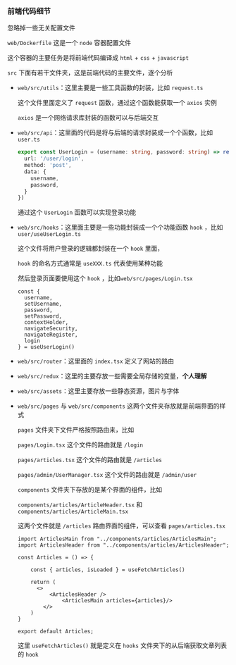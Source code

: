 ### 前端代码细节

忽略掉一些无关配置文件



`web/Dockerfile` 这是一个 `node` 容器配置文件

这个容器的主要任务是将前端代码编译成 `html` + `css` + `javascript`



`src` 下面有若干文件夹，这是前端代码的主要文件，逐个分析

- `web/src/utils`：这里主要是一些工具函数的封装，比如 `request.ts`

  这个文件里面定义了 `request` 函数，通过这个函数能获取一个 `axios` 实例

  `axios` 是一个网络请求库封装的函数可以与后端交互

- `web/src/api`：这里面的代码是将与后端的请求封装成一个个函数，比如 `user.ts`

  ```ts
  export const UserLogin = (username: string, password: string) => request({
    url: '/user/login',
    method: 'post',
    data: {
      username,
      password,
    }
  })
  ```

  通过这个 `UserLogin` 函数可以实现登录功能

- `web/src/hooks`：这里面主要是一些功能封装成一个个功能函数 `hook` ，比如 `user/useUserLogin.ts`

  这个文件将用户登录的逻辑都封装在一个 `hook` 里面，

  `hook` 的命名方式通常是 `useXXX.ts` 代表使用某种功能

  然后登录页面要使用这个 `hook` ，比如`web/src/pages/Login.tsx`

  ```tsx
  const {
    username,
    setUsername,
    password,
    setPassword,
    contextHolder,
    navigateSecurity,
    navigateRegister,
    login
  } = useUserLogin()
  ```

- `web/src/router`：这里面的 `index.tsx` 定义了网站的路由

- `web/src/redux`：这里的主要存放一些需要全局存储的变量，**个人理解**

- `web/src/assets`：这里主要存放一些静态资源，图片与字体

- `web/src/pages` 与 `web/src/components` 这两个文件夹存放就是前端界面的样式

  `pages` 文件夹下文件严格按照路由来，比如

  `pages/Login.tsx` 这个文件的路由就是 `/login`

  `pages/articles.tsx` 这个文件的路由就是 `/articles`

  `pages/admin/UserManager.tsx` 这个文件的路由就是 `/admin/user`

  `components` 文件夹下存放的是某个界面的组件，比如

  `components/articles/ArticleHeader.tsx` 和 `components/articles/ArticleMain.tsx` 

  这两个文件就是 `/articles` 路由界面的组件，可以查看 `pages/articles.tsx`

  ```tsx
  import ArticlesMain from "../components/articles/ArticlesMain";
  import ArticlesHeader from "../components/articles/ArticlesHeader";
  
  const Articles = () => {
      
      const { articles, isLoaded } = useFetchArticles()
      
      return (
      	<>
          	<ArticlesHeader />
        		<ArticlesMain articles={articles}/>
          </>
      )
  }
  
  export default Articles;
  ```

  这里  `useFetchArticles()` 就是定义在 `hooks` 文件夹下的从后端获取文章列表的 `hook`